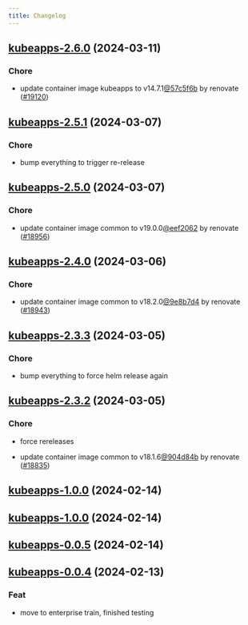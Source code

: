 ```yaml
---
title: Changelog
---
```




## [kubeapps-2.6.0](https://github.com/truecharts/charts/compare/kubeapps-2.5.1...kubeapps-2.6.0) (2024-03-11)

### Chore



- update container image kubeapps to v14.7.1[@57c5f6b](https://github.com/57c5f6b) by renovate ([#19120](https://github.com/truecharts/charts/issues/19120))


## [kubeapps-2.5.1](https://github.com/truecharts/charts/compare/kubeapps-2.5.0...kubeapps-2.5.1) (2024-03-07)

### Chore



- bump everything to trigger re-release


## [kubeapps-2.5.0](https://github.com/truecharts/charts/compare/kubeapps-2.4.0...kubeapps-2.5.0) (2024-03-07)

### Chore



- update container image common to v19.0.0[@eef2062](https://github.com/eef2062) by renovate ([#18956](https://github.com/truecharts/charts/issues/18956))


## [kubeapps-2.4.0](https://github.com/truecharts/charts/compare/kubeapps-2.3.3...kubeapps-2.4.0) (2024-03-06)

### Chore



- update container image common to v18.2.0[@9e8b7d4](https://github.com/9e8b7d4) by renovate ([#18943](https://github.com/truecharts/charts/issues/18943))


## [kubeapps-2.3.3](https://github.com/truecharts/charts/compare/kubeapps-2.3.2...kubeapps-2.3.3) (2024-03-05)

### Chore



- bump everything to force helm release again


## [kubeapps-2.3.2](https://github.com/truecharts/charts/compare/kubeapps-2.3.0...kubeapps-2.3.2) (2024-03-05)

### Chore



- force rereleases

- update container image common to v18.1.6[@904d84b](https://github.com/904d84b) by renovate ([#18835](https://github.com/truecharts/charts/issues/18835))














































## [kubeapps-1.0.0](https://github.com/truecharts/charts/compare/kubeapps-0.0.5...kubeapps-1.0.0) (2024-02-14)


## [kubeapps-1.0.0](https://github.com/truecharts/charts/compare/kubeapps-0.0.5...kubeapps-1.0.0) (2024-02-14)


## [kubeapps-0.0.5](https://github.com/truecharts/charts/compare/kubeapps-0.0.4...kubeapps-0.0.5) (2024-02-14)


## [kubeapps-0.0.4](https://github.com/truecharts/charts/compare/kubeapps-0.0.3...kubeapps-0.0.4) (2024-02-13)

### Feat



- move to enterprise train, finished testing